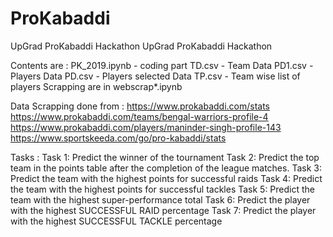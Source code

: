 # ProKabaddi
UpGrad ProKabaddi Hackathon
UpGrad ProKabaddi Hackathon

Contents are :
PK_2019.ipynb - coding part 
TD.csv - Team Data 
PD1.csv - Players Data
PD.csv - Players selected Data
TP.csv - Team wise list of players
Scrapping are in webscrap*.ipynb

 
Data Scrapping done from :
https://www.prokabaddi.com/stats
https://www.prokabaddi.com/teams/bengal-warriors-profile-4
https://www.prokabaddi.com/players/maninder-singh-profile-143
https://www.sportskeeda.com/go/pro-kabaddi/stats

Tasks :
Task 1: Predict the winner of the tournament
Task 2: Predict the top team in the points table after the completion of the league matches.
Task 3: Predict the team with the highest points for successful raids
Task 4: Predict the team with the highest points for successful tackles
Task 5: Predict the team with the highest super-performance total
Task 6: Predict the player with the highest SUCCESSFUL RAID percentage
Task 7: Predict the player with the highest SUCCESSFUL TACKLE percentage
